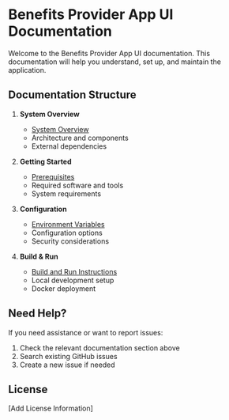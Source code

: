 # Benefits Provider App UI Documentation

Welcome to the Benefits Provider App UI documentation. This documentation will help you understand, set up, and maintain the application.

## Documentation Structure

1. **System Overview**
   - [System Overview](system-overview.md)
   - Architecture and components
   - External dependencies

2. **Getting Started**
   - [Prerequisites](prerequisites.md)
   - Required software and tools
   - System requirements

3. **Configuration**
   - [Environment Variables](environment-variables.md)
   - Configuration options
   - Security considerations

4. **Build & Run**
   - [Build and Run Instructions](build-run.md)
   - Local development setup
   - Docker deployment

## Need Help?

If you need assistance or want to report issues:
1. Check the relevant documentation section above
2. Search existing GitHub issues
3. Create a new issue if needed

## License

[Add License Information]